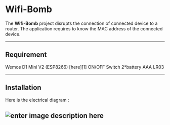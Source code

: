 Wifi-Bomb
===================

The **Wifi-Bomb** project disrupts the connection of connected device to a router. The application requires to know the MAC address of the connected device.

----------

Requirement
-------------
Wemos D1 Mini V2 (ESP8266) [here][1]
ON/OFF Switch 
2*battery AAA LR03 

----------

Installation
-------------

Here is the electrical diagram : 

![enter image description here](http://img4.hostingpics.net/pics/265596schemaeletrique.png)
----------
